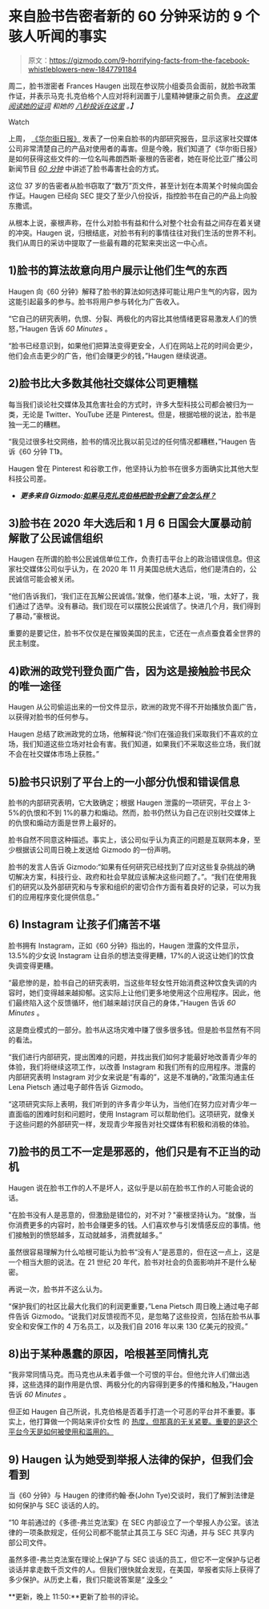 # 来自脸书告密者新的 60 分钟采访的 9 个骇人听闻的事实

> 原文：<https://gizmodo.com/9-horrifying-facts-from-the-facebook-whistleblowers-new-1847791184>

周二，脸书泄密者 Frances Haugen 出现在参议院小组委员会面前，就脸书政策作证，并表示马克·扎克伯格个人应对将利润置于儿童精神健康之前负责。 [*在这里阅读她的证词*](https://gizmodo.com/the-buck-stops-with-mark-facebook-whistleblower-says-z-1847797678) *和她的* [*八秒投诉在这里*](https://gizmodo.com/facebook-whistleblower-frances-haugen-releases-her-8-da-1847802360) *。】*

Watch

上周， [《华尔街日报》](https://www.wsj.com/articles/the-facebook-files-11631713039) 发表了一份来自脸书的内部研究报告，显示这家社交媒体公司非常清楚自己的产品对使用者的毒害。但是今晚，我们知道了《华尔街日报》是如何获得这些文件的:一位名叫弗朗西斯·豪根的告密者，她在哥伦比亚广播公司新闻节目 [*60 分钟*](https://www.cbsnews.com/news/facebook-whistleblower-misinformation-public-60-minutes-2021-10-03/) 中讲述了脸书毒害社会的方式。

这位 37 岁的告密者从脸书窃取了“数万”页文件，甚至计划在本周某个时候向国会作证。Haugen 已经向 SEC 提交了至少八份投诉，指控脸书在自己的产品上向股东撒谎。

从根本上说，豪根声称，在什么对脸书有益和什么对整个社会有益之间存在着关键的冲突。Haugen 说，归根结底，对脸书有利的事情往往对我们生活的世界不利。我们从周日的采访中提取了一些最有趣的花絮来突出这一中心点。

## 1)脸书的算法故意向用户展示让他们生气的东西

Haugen 向《60 分钟》解释了脸书的算法如何选择可能让用户生气的内容，因为这能引起最多的参与。脸书将用户参与转化为广告收入。

“它自己的研究表明，仇恨、分裂、两极化的内容比其他情绪更容易激发人们的愤怒，”Haugen 告诉 *60 Minutes* 。

“脸书已经意识到，如果他们把算法变得更安全，人们在网站上花的时间会更少，他们会点击更少的广告，他们会赚更少的钱，”Haugen 继续说道。

## 2)脸书比大多数其他社交媒体公司更糟糕

每当我们谈论社交媒体及其危害社会的方式时，许多大型科技公司都会被归为一类，无论是 Twitter、YouTube 还是 Pinterest。但是，根据哈根的说法，脸书是独一无二的糟糕。

“我见过很多社交网络，脸书的情况比我以前见过的任何情况都糟糕，”Haugen 告诉《60 分钟 T1》。

Haugen 曾在 Pinterest 和谷歌工作，他坚持认为脸书在很多方面确实比其他大型科技公司差。

*   ***更多来自 Gizmodo:***[***如果马克扎克伯格把脸书全删了会怎么样？***](https://gizmodo.com/what-would-happen-if-mark-zuckerberg-shut-down-facebook-1845047563)

## 3)脸书在 2020 年大选后和 1 月 6 日国会大厦暴动前解散了公民诚信组织

Haugen 在所谓的脸书公民诚信单位工作，负责打击平台上的政治错误信息。但这家社交媒体公司似乎认为，在 2020 年 11 月美国总统大选后，他们是清白的，公民诚信可能会被关闭。

“他们告诉我们，‘我们正在瓦解公民诚信。’就像，他们基本上说，'哦，太好了，我们通过了选举。没有暴动。我们现在可以摆脱公民诚信了。快进几个月，我们得到了暴动，”豪根说。

重要的是要记住，脸书不仅仅是在摧毁美国的民主，它还在一点点蚕食着全世界的民主制度。

## 4)欧洲的政党刊登负面广告，因为这是接触脸书民众的唯一途径

Haugen 从公司偷运出来的一份文件显示，欧洲的政党不得不开始播放负面广告，以获得对脸书的任何参与。

Haugen 总结了欧洲政党的立场，他解释说:“你们在强迫我们采取我们不喜欢的立场，我们知道这些立场对社会有害。我们知道，如果我们不采取这些立场，我们就不会在社交媒体市场上获胜。”

## 5)脸书只识别了平台上的一小部分仇恨和错误信息

脸书的内部研究表明，它大致确定；根据 Haugen 泄露的一项研究，平台上 3-5%的仇恨和不到 1%的暴力和煽动。然而，脸书仍然认为自己在识别社交媒体上的仇恨和煽动方面是世界上最好的。

脸书自然不同意这种描述。事实上，该公司似乎认为真正的问题是互联网本身，至少根据该公司周日晚上发送给 Gizmodo 的一份声明。

脸书的发言人告诉 Gizmodo:“如果有任何研究已经找到了应对这些复杂挑战的确切解决方案，科技行业、政府和社会早就应该解决这些问题了。”。“我们在使用我们的研究以及外部研究和与专家和组织的密切合作方面有着良好的记录，可以为我们的应用程序变化提供信息。”

## 6) Instagram 让孩子们痛苦不堪

脸书拥有 Instagram，正如《60 分钟》指出的，Haugen 泄露的文件显示，13.5%的少女说 Instagram 让自杀的想法变得更糟，17%的人说这让她们的饮食失调变得更糟。

“最悲惨的是，脸书自己的研究表明，当这些年轻女性开始消费这种饮食失调的内容时，她们变得越来越抑郁。这实际上让他们更多地使用这个应用程序。因此，他们最终陷入这个反馈循环，他们越来越讨厌自己的身体，”Haugen 告诉 *60 Minutes* 。

这是商业模式的一部分。脸书从这场灾难中赚了很多很多钱。但是脸书显然有不同的看法。

“我们进行内部研究，提出困难的问题，并找出我们如何才能最好地改善青少年的体验，我们将继续这项工作，以改善 Instagram 和我们所有的应用程序。泄露的内部研究表明 Instagram 对少女来说是“有毒的”，这是不准确的，”政策沟通主任 Lena Pietsch 通过电子邮件告诉 Gizmodo。

“这项研究实际上表明，我们听到的许多青少年认为，当他们在努力应对青少年一直面临的困难时刻和问题时，使用 Instagram 可以帮助他们。这项研究，就像关于这些问题的外部研究一样，发现青少年报告对社交媒体有积极和消极的体验。

## 7)脸书的员工不一定是邪恶的，他们只是有不正当的动机

Haugen 说在脸书工作的人不是坏人，这似乎是以前在脸书工作的人可能会说的话。

"在脸书没有人是恶意的，但激励是错位的，对不对？"豪根坚持认为。“就像，当你消费更多的内容时，脸书会赚更多的钱。人们喜欢参与引发情感反应的事情。他们接触到的愤怒越多，互动就越多，消费就越多。”

虽然很容易理解为什么哈根可能认为脸书“没有人”是恶意的，但在这一点上，这是一个相当大胆的说法。在 21 世纪 20 年代，脸书对社会的负面影响并不是什么秘密。

再说一次，脸书并不这么认为。

“保护我们的社区比最大化我们的利润更重要，”Lena Pietsch 周日晚上通过电子邮件告诉 Gizmodo。“说我们对反馈视而不见，是忽略了这些投资，包括在脸书从事安全和安保工作的 4 万名员工，以及我们自 2016 年以来 130 亿美元的投资。”

## 8)出于某种愚蠢的原因，哈根甚至同情扎克

“我非常同情马克。而马克也从未着手做一个可恨的平台。但他允许人们做出选择，这些选择的副作用是仇恨、两极分化的内容得到更多的传播和触及，”Haugen 告诉 *60 Minutes* 。

但正如 Haugen 自己所说，扎克伯格是否着手打造一个可恶的平台并不重要。事实上，他打算做一个网站来评价女性 的 [热度，但那真的无关紧要。重要的是这个平台今天是如何被使用和滥用的。](https://en.wikipedia.org/wiki/Hot_or_Not)

## 9) Haugen 认为她受到举报人法律的保护，但我们会看到

当《60 分钟》与 Haugen 的律师约翰·泰(John Tye)交谈时，我们了解到法律是如何保护与 SEC 谈话的人的。

“10 年前通过的《多德-弗兰克法案》在 SEC 内部设立了一个举报人办公室。该法律的一项条款规定，任何公司都不能禁止其员工与 SEC 沟通，并与 SEC 共享内部公司文件。

虽然多德-弗兰克法案在理论上保护了与 SEC 谈话的员工，但它不一定保护与记者谈话并拿走数千页文件的人。但我们很快就会发现，在美国，举报者实际上获得了多少保护。从历史上看，我们只能说答案是“ [没多少](https://www.theguardian.com/us-news/2019/dec/31/chelsea-manning-us-torture-un-official-wikileaks) ”

**更新，晚上 11:50:**更新了脸书的评论。